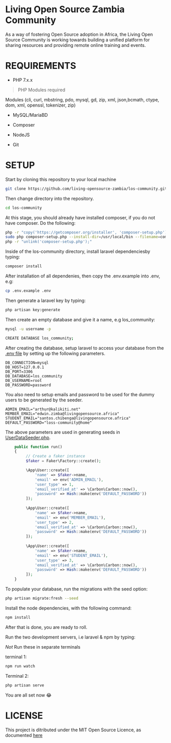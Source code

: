 # Living Open Source Zambia Community

As a way of fostering Open Source adoption in Africa, the Living Open Source Community is working towards building a unified platform for sharing resources and providing remote online training and events.

# REQUIREMENTS

* PHP 7.x.x

>PHP Modules required

Modules (cli, curl, mbstring, pdo, mysql, gd, zip, xml, json,bcmath, ctype, dom, xml, openssl, tokenizer, zip)

* MySQL/MariaBD

* Composer

* NodeJS

* Git

# SETUP

Start by cloning this repository to your local machine

```bash
git clone https://github.com/living-opensource-zambia/los-community.git
```

Then change directory into the repository.

```bash
cd los-community
```

At this stage, you should already have installed composer, if you do not have composer.
Do the following:

```bash
php -r "copy('https://getcomposer.org/installer', 'composer-setup.php');"
sudo php composer-setup.php --install-dir=/usr/local/bin --filename=composer
php -r "unlink('composer-setup.php');"
```

Inside of the los-community directory, install laravel dependenciesby typing:

```bash
composer install
```

After installation of all dependenies, then copy the .env.example into .env, e.g:

```bash
cp .env.example .env
```

Then generate a laravel key by typing:

```bash
php artisan key:generate
```

Then create an empty database and give it a name, e.g los_community:

```bash
mysql -u username -p

CREATE DATABASE los_community;
```

After creating the database, setup laravel to access your database from the [.env file](.env) by setting up the following parameters.

```.env
DB_CONNECTION=mysql
DB_HOST=127.0.0.1
DB_PORT=3306
DB_DATABASE=los_community
DB_USERNAME=root
DB_PASSWORD=password
```

You also need to setup emails and password to be used for the dummy users to be generated by the seeder.

```.env
ADMIN_EMAIL="arthur@kalikiti.net"
MEMBER_EMAIL="edwin.zimba@livingopensource.africa"
STUDENT_EMAIL="santos.chibenga@livingopensource.africa"
DEFAULT_PASSWORD="loss-community@home"
```

The above parameters are used in generating seeds in [UserDataSeeder.php](database/seeds/UserDataSeeder.php).

```php
    public function run()
    {
         // Create a faker instance
         $faker = Faker\Factory::create();

         \App\User::create([
             'name' => $faker->name,
             'email' => env('ADMIN_EMAIL'),
             'user_type' => 1,
             'email_verified_at' => \Carbon\Carbon::now(),
             'password' => Hash::make(env('DEFAULT_PASSWORD'))
         ]);
 
         \App\User::create([
             'name' => $faker->name,
             'email' => env('MEMBER_EMAIL'),
             'user_type' => 2,
             'email_verified_at' => \Carbon\Carbon::now(),
             'password' => Hash::make(env('DEFAULT_PASSWORD'))
         ]);
 
         \App\User::create([
             'name' => $faker->name,
             'email' => env('STUDENT_EMAIL'),
             'user_type' => 3,
             'email_verified_at' => \Carbon\Carbon::now(),
             'password' => Hash::make(env('DEFAULT_PASSWORD'))
         ]);
    }
```

To populate your database, run the migrations with the seed option:

```bash
php artisan migrate:fresh --seed
```

Install the node dependencies, with the following command:

```bash
npm install
```

After that is done, you are ready to roll.

Run the two development servers, i.e laravel & npm by typing:

*Not* Run these in separate terminals 

terminal 1:

```bash
npm run watch
```

Terminal 2:

```bash
php artisan serve
```

You are all set now :joy:

# LICENSE

This project is ditributed under the MIT Open Source Licence, as documented [here](LICENSE)

